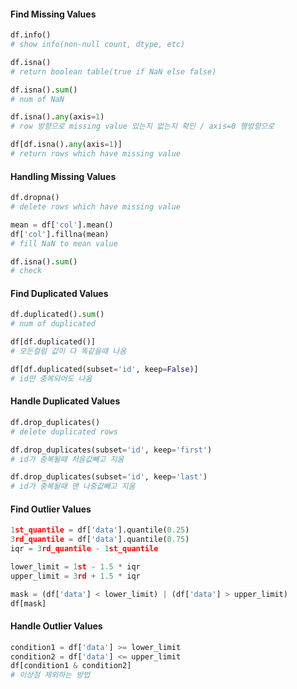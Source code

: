#### Find Missing Values
```python
df.info()
# show info(non-null count, dtype, etc)

df.isna()
# return boolean table(true if NaN else false)

df.isna().sum()
# num of NaN

df.isna().any(axis=1)
# row 방향으로 missing value 있는지 없는지 확인 / axis=0 행방향으로

df[df.isna().any(axis=1)]
# return rows which have missing value
```

#### Handling Missing Values
```python
df.dropna()
# delete rows which have missing value

mean = df['col'].mean()
df['col'].fillna(mean)
# fill NaN to mean value

df.isna().sum()
# check
```

#### Find Duplicated Values
```python
df.duplicated().sum()
# num of duplicated

df[df.duplicated()]
# 모든컬럼 값이 다 똑같을때 나옴

df[df.duplicated(subset='id', keep=False)]
# id만 중복되어도 나옴
```

#### Handle Duplicated Values
```python
df.drop_duplicates()
# delete duplicated rows

df.drop_duplicates(subset='id', keep='first')
# id가 중복될때 처음값빼고 지움

df.drop_duplicates(subset='id', keep='last')
# id가 중복될때 맨 나중값빼고 지움
```

#### Find Outlier Values
```python
1st_quantile = df['data'].quantile(0.25)
3rd_quantile = df['data'].quantile(0.75)
iqr = 3rd_quantile - 1st_quantile

lower_limit = 1st - 1.5 * iqr
upper_limit = 3rd + 1.5 * iqr

mask = (df['data'] < lower_limit) | (df['data'] > upper_limit)
df[mask]
```

#### Handle Outlier Values
```python
condition1 = df['data'] >= lower_limit
condition2 = df['data'] <= upper_limit
df[condition1 & condition2]
# 이상점 제외하는 방법
```